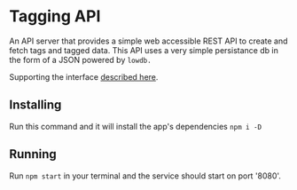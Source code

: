 # Tagging API

  An API server that provides a simple web accessible REST API to create and fetch tags and tagged data. This API uses a very simple persistance db in the form of a JSON powered by `lowdb.`

  Supporting the interface [described here](https://gist.github.com/dradford/9407c8c6af5ea3469596).

## Installing
  Run this command and it will install the app's dependencies `npm i -D`

## Running
  Run `npm start` in your terminal and the service should start on port '8080'.
